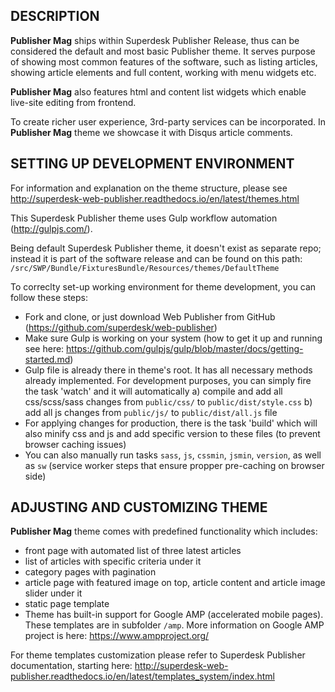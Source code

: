 DESCRIPTION
-----------

**Publisher Mag** ships within Superdesk Publisher Release, thus can be considered the default and most basic Publisher theme. It serves purpose of showing most common features of the software, such as listing articles, showing article elements and full content, working with menu widgets etc.

**Publisher Mag** also features html and content list widgets which enable live-site editing from frontend.

To create richer user experience, 3rd-party services can be incorporated. In **Publisher Mag** theme we showcase it with Disqus article comments.

SETTING UP DEVELOPMENT ENVIRONMENT
----------------------------------

For information and explanation on the theme structure, please see http://superdesk-web-publisher.readthedocs.io/en/latest/themes.html 

This Superdesk Publisher theme uses Gulp workflow automation (http://gulpjs.com/). 

Being default Superdesk Publisher theme, it doesn't exist as separate repo; instead it is part of the software release and can be found on this path: `/src/SWP/Bundle/FixturesBundle/Resources/themes/DefaultTheme`

To correclty set-up working environment for theme development, you can follow these steps:

- Fork and clone, or just download Web Publisher from GitHub (https://github.com/superdesk/web-publisher)
- Make sure Gulp is working on your system (how to get it up and running see here: https://github.com/gulpjs/gulp/blob/master/docs/getting-started.md)
- Gulp file is already there in theme's root. It has all necessary methods already implemented. For development purposes, you can simply fire the task 'watch' and it will automatically a) compile and add all css/scss/sass changes from `public/css/` to `public/dist/style.css`
b) add all js changes from `public/js/` to `public/dist/all.js` file
- For applying changes for production, there is the task 'build' which will also minify css and js and add specific version to these files (to prevent browser caching issues)
- You can also manually run tasks `sass`, `js`, `cssmin`, `jsmin`, `version`, as well as `sw` (service worker steps that ensure propper pre-caching on browser side)

ADJUSTING AND CUSTOMIZING THEME
-------------------------------
**Publisher Mag** theme comes with predefined functionality which includes:
- front page with automated list of three latest articles
- list of articles with specific criteria under it 
- category pages with pagination
- article page with featured image on top, article content and article image slider under it
- static page template 
- Theme has built-in support for Google AMP (accelerated mobile pages). These templates are in subfolder `/amp`. More information on Google AMP project is here: https://www.ampproject.org/

For theme templates customization please refer to Superdesk Publisher documentation, starting here: http://superdesk-web-publisher.readthedocs.io/en/latest/templates_system/index.html

